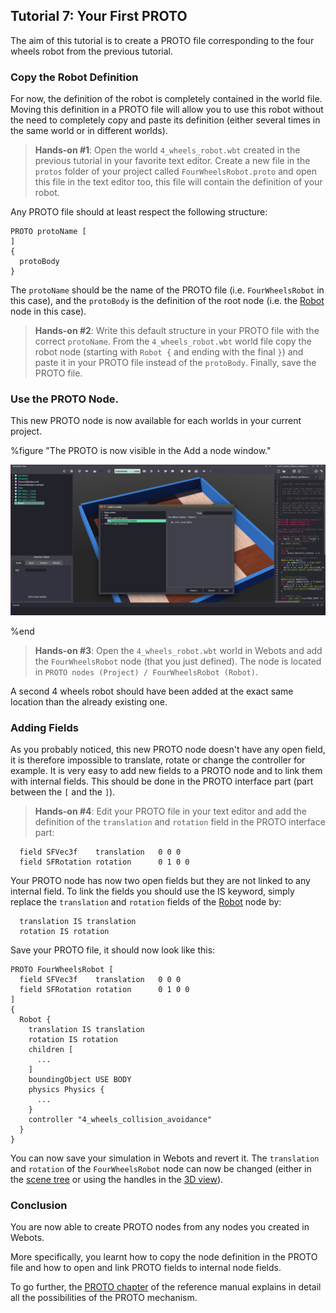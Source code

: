 ## Tutorial 7: Your First PROTO

The aim of this tutorial is to create a PROTO file corresponding to the four wheels robot from the previous tutorial.

### Copy the Robot Definition

For now, the definition of the robot is completely contained in the world file.
Moving this definition in a PROTO file will allow you to use this robot without the need to completely copy and paste its definition (either several times in the same world or in different worlds).

> **Hands-on #1**: Open the world `4_wheels_robot.wbt` created in the previous tutorial in your favorite text editor.
Create a new file in the `protos` folder of your project called `FourWheelsRobot.proto` and open this file in the text editor too, this file will contain the definition of your robot.

Any PROTO file should at least respect the following structure:
```
PROTO protoName [
]
{
  protoBody
}
```

The `protoName` should be the name of the PROTO file (i.e. `FourWheelsRobot` in this case), and the `protoBody` is the definition of the root node (i.e. the [Robot](../reference/robot.md) node in this case).

> **Hands-on #2**: Write this default structure in your PROTO file with the correct `protoName`.
From the `4_wheels_robot.wbt` world file copy the robot node (starting with `Robot {` and ending with the final `}`) and paste it in your PROTO file instead of the `protoBody`.
Finally, save the PROTO file.

### Use the PROTO Node.

This new PROTO node is now available for each worlds in your current project.

%figure "The PROTO is now visible in the Add a node window."

![tutorial_proto.png](images/tutorial_proto.png)

%end

> **Hands-on #3**: Open the `4_wheels_robot.wbt` world in Webots and add the `FourWheelsRobot` node (that you just defined).
The node is located in `PROTO nodes (Project) / FourWheelsRobot (Robot)`.

A second 4 wheels robot should have been added at the exact same location than the already existing one.

### Adding Fields

As you probably noticed, this new PROTO node doesn't have any open field, it is therefore impossible to translate, rotate or change the controller for example.
It is very easy to add new fields to a PROTO node and to link them with internal fields.
This should be done in the PROTO interface part (part between the `[` and the `]`).

> **Hands-on #4**: Edit your PROTO file in your text editor and add the definition of the `translation` and `rotation` field in the PROTO interface part:
```
  field SFVec3f    translation   0 0 0
  field SFRotation rotation      0 1 0 0
```
Your PROTO node has now two open fields but they are not linked to any internal field.
To link the fields you should use the IS keyword, simply replace the `translation` and `rotation` fields of the [Robot](../reference/robot.md) node by:
```
  translation IS translation
  rotation IS rotation
```
Save your PROTO file, it should now look like this:
```
PROTO FourWheelsRobot [
  field SFVec3f    translation   0 0 0
  field SFRotation rotation      0 1 0 0
]
{
  Robot {
    translation IS translation
    rotation IS rotation
    children [
      ...
    ]
    boundingObject USE BODY
    physics Physics {
      ...
    }
    controller "4_wheels_collision_avoidance"
  }
}
```

You can now save your simulation in Webots and revert it. The `translation` and `rotation` of the `FourWheelsRobot` node can now be changed (either in the [scene tree](the-scene-tree.md) or using the handles in the [3D view](the-3d-window.md)).

### Conclusion

You are now able to create PROTO nodes from any nodes you created in Webots.

More specifically, you learnt how to copy the node definition in the PROTO file and how to open and link PROTO fields to internal node fields.

To go further, the [PROTO chapter](../reference/proto.md) of the reference manual explains in detail all the possibilities of the PROTO mechanism.
